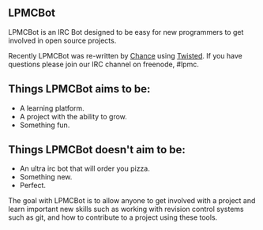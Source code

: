 LPMCBot
-------

LPMCBot is an IRC Bot designed to be easy for new programmers to get
involved in open source projects.

Recently LPMCBot was re-written by [Chance](http://github.com/ecnahc515/) using
[Twisted](http://twistedmatrix.com/trac/). If you have questions please join
our IRC channel on freenode, #lpmc.

Things LPMCBot aims to be:
----
- A learning platform.
- A project with the ability to grow.
- Something fun.

Things LPMCBot doesn't aim to be:
----
- An ultra irc bot that will order you pizza.
- Something new.
- Perfect.

The goal with LPMCBot is to allow anyone to get involved with a project and
learn important new skills such as working with revision control systems such
as git, and how to contribute to a project using these tools.
